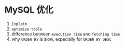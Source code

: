 # MySQL 优化

1. `Explain`
2. `optimize table`
3. difference between `execution time` and `fetching time`
4. why `ORDER BY` is slow, expecially for `ORDER BY DESC`
